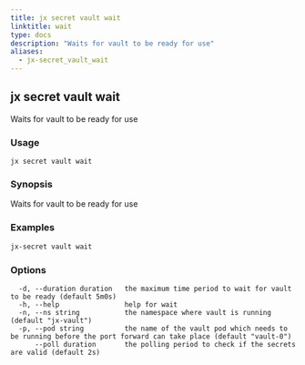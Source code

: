```yaml
---
title: jx secret vault wait
linktitle: wait
type: docs
description: "Waits for vault to be ready for use"
aliases:
  - jx-secret_vault_wait
---
```


## jx secret vault wait

Waits for vault to be ready for use

### Usage

```
jx secret vault wait
```

### Synopsis

Waits for vault to be ready for use

### Examples

  ```bash
  jx-secret vault wait

  ```
### Options

```
  -d, --duration duration   the maximum time period to wait for vault to be ready (default 5m0s)
  -h, --help                help for wait
  -n, --ns string           the namespace where vault is running (default "jx-vault")
  -p, --pod string          the name of the vault pod which needs to be running before the port forward can take place (default "vault-0")
      --poll duration       the polling period to check if the secrets are valid (default 2s)
```

